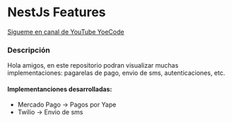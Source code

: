 # NestJs Features

[Sigueme en canal de YouTube YoeCode](https://www.youtube.com/@YoeCode)

### Descripción

Hola amigos, en este repositorio podran visualizar muchas implementaciones: pagarelas de pago, envio de sms, autenticaciones, etc.


#### Implementanciones desarrolladas:
- Mercado Pago -> Pagos por Yape
- Twilio -> Envio de sms 